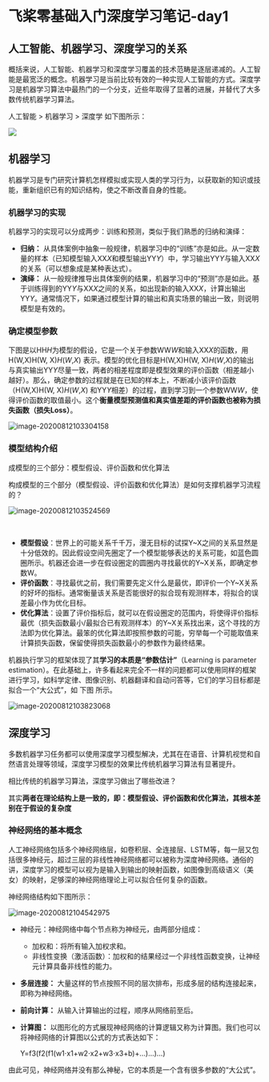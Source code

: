# 飞桨零基础入门深度学习笔记-day1

## 人工智能、机器学习、深度学习的关系

概括来说，人工智能、机器学习和深度学习覆盖的技术范畴是逐层递减的。人工智能是最宽泛的概念。机器学习是当前比较有效的一种实现人工智能的方式。深度学习是机器学习算法中最热门的一个分支，近些年取得了显著的进展，并替代了大多数传统机器学习算法。

人工智能 > 机器学习 > 深度学    如下图所示：

![](https://github.com/pangzhiwang/paddlepaddle/raw/master/images/image-20200812102909754.png)

## 机器学习

机器学习是专门研究计算机怎样模拟或实现人类的学习行为，以获取新的知识或技能，重新组织已有的知识结构，使之不断改善自身的性能。

### 机器学习的实现

机器学习的实现可以分成两步：训练和预测，类似于我们熟悉的归纳和演绎：

- **归纳：** 从具体案例中抽象一般规律，机器学习中的“训练”亦是如此。从一定数量的样本（已知模型输入XX*X*和模型输出YY*Y*）中，学习输出YY*Y*与输入XX*X*的关系（可以想象成是某种表达式）。
- **演绎：** 从一般规律推导出具体案例的结果，机器学习中的“预测”亦是如此。基于训练得到的YY*Y*与XX*X*之间的关系，如出现新的输入XX*X*，计算出输出YY*Y*。通常情况下，如果通过模型计算的输出和真实场景的输出一致，则说明模型是有效的。

### 确定模型参数

下图是以HH*H*为模型的假设，它是一个关于参数WW*W*和输入XX*X*的函数，用H(W,X)H(W, X)*H*(*W*,*X*) 表示。模型的优化目标是H(W,X)H(W, X)*H*(*W*,*X*)的输出与真实输出YY*Y*尽量一致，两者的相差程度即是模型效果的评价函数（相差越小越好）。那么，确定参数的过程就是在已知的样本上，不断减小该评价函数（H(W,X)H(W, X)*H*(*W*,*X*) 和YY*Y*相差）的过程，直到学习到一个参数WW*W*，使得评价函数的取值最小。这个**衡量模型预测值和真实值差距的评价函数也被称为损失函数（损失Loss）**。

![image-20200812103304158](C:\Users\10856\AppData\Roaming\Typora\typora-user-images\image-20200812103304158.png)

### 模型结构介绍

成模型的三个部分：模型假设、评价函数和优化算法

构成模型的三个部分（模型假设、评价函数和优化算法）是如何支撑机器学习流程的？

![image-20200812103524569](C:\Users\10856\AppData\Roaming\Typora\typora-user-images\image-20200812103524569.png)

​	

- **模型假设**：世界上的可能关系千千万，漫无目标的试探Y~X之间的关系显然是十分低效的。因此假设空间先圈定了一个模型能够表达的关系可能，如蓝色圆圈所示。机器还会进一步在假设圈定的圆圈内寻找最优的Y~X关系，即确定参数W。
- **评价函数**：寻找最优之前，我们需要先定义什么是最优，即评价一个Y~X关系的好坏的指标。通常衡量该关系是否能很好的拟合现有观测样本，将拟合的误差最小作为优化目标。
- **优化算法**：设置了评价指标后，就可以在假设圈定的范围内，将使得评价指标最优（损失函数最小/最拟合已有观测样本）的Y~X关系找出来，这个寻找的方法即为优化算法。最笨的优化算法即按照参数的可能，穷举每一个可能取值来计算损失函数，保留使得损失函数最小的参数作为最终结果。

机器执行学习的框架体现了其**学习的本质是“参数估计”**（Learning is parameter estimation）。在此基础上，许多看起来完全不一样的问题都可以使用同样的框架进行学习，如科学定律、图像识别、机器翻译和自动问答等，它们的学习目标都是拟合一个“大公式”，如 下图 所示。

![image-20200812103823068](C:\Users\10856\AppData\Roaming\Typora\typora-user-images\image-20200812103823068.png)

## 深度学习

多数机器学习任务都可以使用深度学习模型解决，尤其在在语音、计算机视觉和自然语言处理等领域，深度学习模型的效果比传统机器学习算法有显著提升。

相比传统的机器学习算法，深度学习做出了哪些改进？

其实**两者在理论结构上是一致的，即：模型假设、评价函数和优化算法，其根本差别在于假设的复杂度**

### 神经网络的基本概念

人工神经网络包括多个神经网络层，如卷积层、全连接层、LSTM等，每一层又包括很多神经元，超过三层的非线性神经网络都可以被称为深度神经网络。通俗的讲，深度学习的模型可以视为是输入到输出的映射函数，如图像到高级语义（美女）的映射，足够深的神经网络理论上可以拟合任何复杂的函数。

神经网络结构如下图所示：

![image-20200812104542975](C:\Users\10856\AppData\Roaming\Typora\typora-user-images\image-20200812104542975.png)

- 神经元：神经网络中每个节点称为神经元，由两部分组成：

  - 加权和：将所有输入加权求和。
  - 非线性变换（激活函数）：加权和的结果经过一个非线性函数变换，让神经元计算具备非线性的能力。

- **多层连接：** 大量这样的节点按照不同的层次排布，形成多层的结构连接起来，即称为神经网络。

- **前向计算：** 从输入计算输出的过程，顺序从网络前至后。

- **计算图：** 以图形化的方式展现神经网络的计算逻辑又称为计算图。我们也可以将神经网络的计算图以公式的方式表达如下：

  Y=f3(f2(f1(w1⋅x1+w2⋅x2+w3⋅x3+b)+…)…)…)

由此可见，神经网络并没有那么神秘，它的本质是一个含有很多参数的“大公式”。
